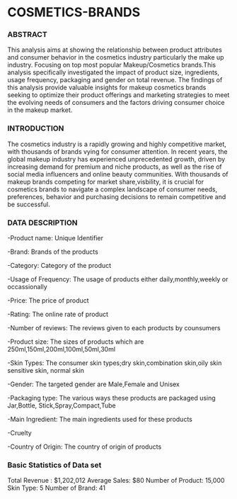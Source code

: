 # COSMETICS-BRANDS
### ABSTRACT
This analysis aims at showing the relationship between product attributes and consumer behavior in the cosmetics industry particularly the make up industry. Focusing on top most popular Makeup/Cosmetics brands.This analysis specifically investigated the impact of product size, ingredients, usage frequency, packaging and gender on total revenue. The findings of this analysis provide valuable insights for makeup cosmetics brands seeking to optimize their product offerings and marketing strategies to meet the evolving needs of consumers and the factors driving consumer choice in the makeup market.

### INTRODUCTION
The cosmetics industry is a rapidly growing and highly competitive market, with thousands of brands vying for consumer attention. In recent years, the global makeup industry has experienced unprecedented growth, driven by increasing demand for premium and niche products, as well as the rise of social media influencers and online beauty communities. With thousands of makeup brands competing for market share,visbility, it is crucial for cosmetics brands to navigate a complex landscape of consumer needs, preferences, behavior and purchasing decisions to remain competitive and be successful.

### DATA DESCRIPTION
-Product name: Unique Identifier

-Brand: Brands of the products

-Category: Category of the product

-Usage of Frequency: The usage of products either daily,monthly,weekly or occassionally

-Price: The price of product

-Rating: The online rate of product

-Number of reviews: The reviews given to each products by counsumers

-Product size: The sizes of products which are 250ml,150ml,200ml,100ml,50ml,30ml

-Skin Types: The consumer skin types;dry skin,combination skin,oily skin sensitive skin, normal skin

-Gender: The targeted gender are Male,Female and Unisex

-Packaging type: The various ways these products are packaged using Jar,Bottle, Stick,Spray,Compact,Tube

-Main Ingredient: The main ingredients used for these products

-Cruelty

-Country of Origin: The country of origin of products


### Basic Statistics of Data set
Total Revenue : $1,202,012
Average Sales: $80
Number of Product: 15,000
Skin Type: 5
Number of Brand: 41

